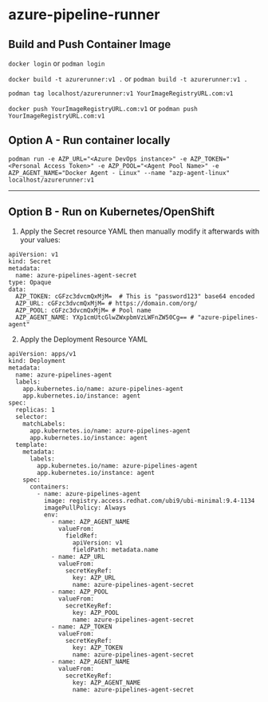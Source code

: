 # azure-pipeline-runner

## Build and Push Container Image

`docker login` or `podman login`

`docker build -t azurerunner:v1 .` or `podman build -t azurerunner:v1 .`

`podman tag localhost/azurerunner:v1 YourImageRegistryURL.com:v1`

`docker push YourImageRegistryURL.com:v1` or `podman push YourImageRegistryURL.com:v1`



## Option A - Run container locally

`podman run -e AZP_URL="<Azure DevOps instance>" -e AZP_TOKEN="<Personal Access Token>" -e AZP_POOL="<Agent Pool Name>" -e AZP_AGENT_NAME="Docker Agent - Linux" --name "azp-agent-linux" localhost/azurerunner:v1`

------

## Option B - Run on Kubernetes/OpenShift
1. Apply the Secret resource YAML then manually modify it afterwards with your values:

```
apiVersion: v1
kind: Secret
metadata:
  name: azure-pipelines-agent-secret
type: Opaque
data:
  AZP_TOKEN: cGFzc3dvcmQxMjM=  # This is "password123" base64 encoded
  AZP_URL: cGFzc3dvcmQxMjM= # https://domain.com/org/
  AZP_POOL: cGFzc3dvcmQxMjM= # Pool name
  AZP_AGENT_NAME: YXp1cmUtcGlwZWxpbmVzLWFnZW50Cg== # "azure-pipelines-agent"
```

2. Apply the Deployment Resource YAML

```
apiVersion: apps/v1
kind: Deployment
metadata:
  name: azure-pipelines-agent
  labels:
    app.kubernetes.io/name: azure-pipelines-agent
    app.kubernetes.io/instance: agent
spec:
  replicas: 1
  selector:
    matchLabels:
      app.kubernetes.io/name: azure-pipelines-agent
      app.kubernetes.io/instance: agent
  template:
    metadata:
      labels:
        app.kubernetes.io/name: azure-pipelines-agent
        app.kubernetes.io/instance: agent
    spec:
      containers:
        - name: azure-pipelines-agent
          image: registry.access.redhat.com/ubi9/ubi-minimal:9.4-1134
          imagePullPolicy: Always
          env:
            - name: AZP_AGENT_NAME
              valueFrom:
                fieldRef:
                  apiVersion: v1
                  fieldPath: metadata.name
            - name: AZP_URL
              valueFrom: 
                secretKeyRef:
                  key: AZP_URL
                  name: azure-pipelines-agent-secret
            - name: AZP_POOL
              valueFrom: 
                secretKeyRef:
                  key: AZP_POOL
                  name: azure-pipelines-agent-secret
            - name: AZP_TOKEN
              valueFrom: 
                secretKeyRef:
                  key: AZP_TOKEN
                  name: azure-pipelines-agent-secret
            - name: AZP_AGENT_NAME
              valueFrom: 
                secretKeyRef:
                  key: AZP_AGENT_NAME
                  name: azure-pipelines-agent-secret
```
